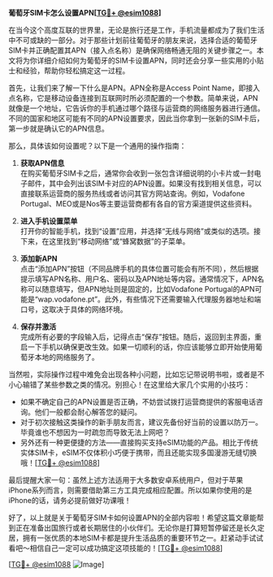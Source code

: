 **葡萄牙SIM卡怎么设置APN[[TG💪+ @esim1088](https://t.me/s/esim1088)]**

在当今这个高度互联的世界里，无论是旅行还是工作，手机流量都成为了我们生活中不可或缺的一部分。对于那些计划前往葡萄牙的朋友来说，选择合适的葡萄牙SIM卡并正确配置其APN（接入点名称）是确保网络畅通无阻的关键步骤之一。本文将为你详细介绍如何为葡萄牙的SIM卡设置APN，同时还会分享一些实用的小贴士和经验，帮助你轻松搞定这一过程。

首先，让我们来了解一下什么是APN。APN全称是Access Point Name，即接入点名称，它是移动设备连接到互联网时所必须配置的一个参数。简单来说，APN就像是一个地址，它告诉你的手机通过哪个路径与运营商的网络服务器进行通信。不同的国家和地区可能有不同的APN设置要求，因此当你拿到一张新的SIM卡后，第一步就是确认它的APN信息。

那么，具体该如何设置呢？以下是一个通用的操作指南：

1. **获取APN信息**  
   在购买葡萄牙SIM卡之后，通常你会收到一张包含详细说明的小卡片或一封电子邮件，其中会列出该SIM卡对应的APN设置。如果没有找到相关信息，可以直接联系运营商的服务热线或者访问其官方网站查询。例如，Vodafone Portugal、MEO或是Nos等主要运营商都有各自的官方渠道提供这些资料。

2. **进入手机设置菜单**  
   打开你的智能手机，找到“设置”应用，并选择“无线与网络”或类似的选项。接下来，在这里找到“移动网络”或“蜂窝数据”的子菜单。

3. **添加新APN**  
   点击“添加APN”按钮（不同品牌手机的具体位置可能会有所不同），然后根据提示填写APN名称、用户名、密码以及APN地址等内容。通常情况下，APN名称可以随意填写，但APN地址则是固定的，比如Vodafone Portugal的APN可能是“wap.vodafone.pt”。此外，有些情况下还需要输入代理服务器地址和端口号，这取决于具体的网络环境。

4. **保存并激活**  
   完成所有必要的字段输入后，记得点击“保存”按钮。随后，返回到主界面，重启一下手机以确保更改生效。如果一切顺利的话，你应该能够立即开始使用葡萄牙本地的网络服务了。

当然啦，实际操作过程中难免会出现各种小问题，比如忘记带说明书啦，或者是不小心输错了某些参数之类的情况。别担心！在这里给大家几个实用的小技巧：

- 如果不确定自己的APN设置是否正确，不妨尝试拨打运营商提供的客服电话咨询。他们一般都会耐心解答您的疑问。
- 对于初次接触这类操作的新手朋友而言，建议先备份好当前的设置以防万一。毕竟谁也不想因为一时疏忽而导致无法上网吧？
- 另外还有一种更便捷的方法——直接购买支持eSIM功能的产品。相比于传统实体SIM卡，eSIM不仅体积小巧便于携带，而且还能实现多国漫游无缝切换哦！[[TG💪+ @esim1088](https://t.me/s/esim1088)]

最后提醒大家一句：虽然上述方法适用于大多数安卓系统用户，但对于苹果iPhone系列而言，则需要借助第三方工具完成相应配置。所以如果你使用的是iPhone的话，请务必提前做好功课哦！

好了，以上就是关于葡萄牙SIM卡如何设置APN的全部内容啦！希望这篇文章能帮到正在准备出国旅行或者长期居住的小伙伴们。无论你是打算短暂停留还是长久定居，拥有一张优质的本地SIM卡都是提升生活品质的重要环节之一。赶紧动手试试看吧～相信自己一定可以成功搞定这项技能的！[[TG💪+ @esim1088](https://t.me/s/esim1088)] 

[[TG💪+ @esim1088](https://t.me/s/esim1088) ![Image](https://i.postimg.cc/4NQfJmqS/Snipaste-2025-05-13-00-14-12.png)]